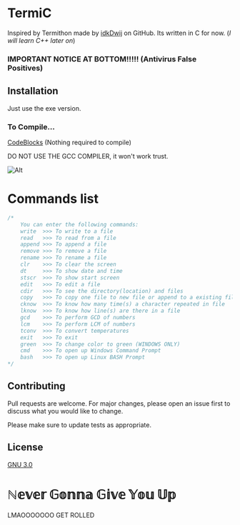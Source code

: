 # TermiC

Inspired by Termithon made by [idkDwij](https://github.com/IdkDwij/Termithon) on GitHub. Its written in C for now. (_I will learn C++ later on_)

### IMPORTANT NOTICE AT BOTTOM!!!!! (Antivirus False Positives)

## Installation

Just use the exe version.

### To Compile...
[CodeBlocks](https://www.codeblocks.org/) (Nothing required to compile)

DO NOT USE THE GCC COMPILER, it won't work trust.

![Alt](https://www.codeblocks.org/docs/cb_splash.png)


# Commands list

```c
/*
    You can enter the following commands:
    write  >>> To write to a file
    read   >>> To read from a file
    append >>> To append a file
    remove >>> To remove a file
    rename >>> To rename a file
    clr    >>> To clear the screen
    dt     >>> To show date and time
    stscr  >>> To show start screen
    edit   >>> To edit a file
    cdir   >>> To see the directory(location) and files
    copy   >>> To copy one file to new file or append to a existing file
    cknow  >>> To know how many time(s) a character repeated in file
    lknow  >>> To know how line(s) are there in a file
    gcd    >>> To perform GCD of numbers
    lcm    >>> To perform LCM of numbers
    tconv  >>> To convert temperatures
    exit   >>> To exit
    green  >>> To change color to green (WINDOWS ONLY)
    cmd    >>> To open up Windows Command Prompt
    bash   >>> To open up Linux BASH Prompt
*/
```


## Contributing
Pull requests are welcome. For major changes, please open an issue first to discuss what you would like to change.

Please make sure to update tests as appropriate.

## License
[GNU 3.0](https://www.gnu.org/licenses/gpl-3.0.en.html)


# ℕ𝕖𝕧𝕖𝕣 𝔾𝕠𝕟𝕟𝕒 𝔾𝕚𝕧𝕖 𝕐𝕠𝕦 𝕌𝕡 

LMAOOOOOOO GET ROLLED
